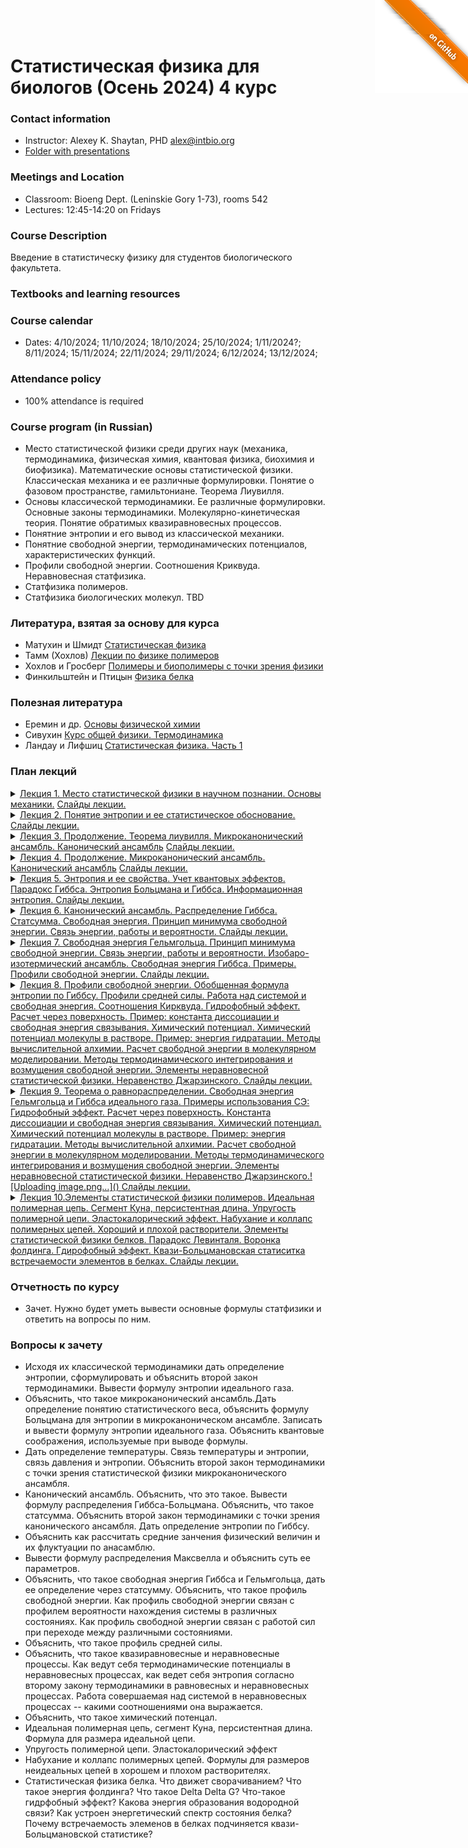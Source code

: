 <a href="https://github.com/intbio/statphys_2024/blob/main/index.md"><img style="position: absolute; top: 0; right: 0; border: 0;" src="gitimg.png" alt="To GitHub"></a>
# Статистическая физика для биологов (Осень 2024) 4 курс 

### Contact information 
- Instructor: Alexey K. Shaytan, PHD alex@intbio.org
- [Folder with presentations]()

### Meetings and Location
- Classroom: Bioeng Dept. (Leninskie Gory 1-73), rooms 542
- Lectures: 12:45-14:20 on Fridays


### Course Description
Введение в статистическу физику для студентов биологического факультета. 
 
### Textbooks and learning resources

### Course calendar
- Dates: 4/10/2024; 11/10/2024; 18/10/2024; 25/10/2024; 1/11/2024?; 8/11/2024; 15/11/2024; 22/11/2024; 29/11/2024; 6/12/2024; 13/12/2024;

### Attendance policy
- 100% attendance is required



### Course program (in Russian)

- Место статистической физики среди других наук (механика, термодинамика, физическая химия, квантовая физика, биохимия и биофизика). Математические основы статистической физики. Классическая механика и ее различные формулировки. Понятие о фазовом пространстве, гамильтониане. Теорема Лиувилля.
- Основы классической термодинамики. Ее различные формулировки. Основные законы термодинамики. Молекулярно-кинетическая теория. Понятие обратимых квазиравновесных процессов.
- Понятние энтропии и его вывод из классической механики.
- Понятние свободной энергии, термодинамических потенциалов, характеристических функций.
- Профили свободной энергии. Соотношения Криквуда. Неравновесная статфизика.
- Статфизика полимеров.
- Статфизика биологических молекул.
TBD

### Литература, взятая за основу для курса
- Матухин и Шмидт [Статистическая физика](https://lib.kgeu.ru/irbis64r_15/scan/188эл.pdf)
- Тамм (Хохлов) [Лекции по физике полимеров](https://teach-in.ru/file/synopsis/pdf/polymer-physics-M.pdf)
- Хохлов и Гросберг [Полимеры и биополимеры с точки зрения физики](https://www.labirint.ru/books/487320/)
- Финкильштейн и Птицын [Физика белка](https://mol.bio.msu.ru/res/DOC61/2012_Book_fizika_belka.pdf)

### Полезная литература
- Еремин и др. [Основы физической химии](https://studizba.com/show/1134485-1-vv-eremin-ia-uspenskaya-si-kargov-ne.html)
- Сивухин [Курс общей физики. Термодинамика](http://dec1.sinp.msu.ru/~panov/LibBooks/SIVUKHIN/Sivuhin_D.V._Kurs_obwej_fiziki._Tom_2-arpg75zl9bj.pdf)
- Ландау и Лифшиц [Статистическая физика. Часть 1](https://ftfsite.ru/wp-content/files/landau_statfiz_4.2.pdf)

### План лекций

<details><summary><ins>Лекция 1. Место статистической физики в научном познании. Основы механики.</ins> 
<a href="https://www.dropbox.com/scl/fi/wn5dp105p4pzim8j6k7wq/Lecture1.ppt?rlkey=9xedwjx2h1hp9xc5bbir1w2hp&dl=0">Слайды лекции.</a> </summary>
<br>
</details>

<details><summary><ins>Лекция 2. Понятие энтропии и ее статистическое обоснование.</ins> 
<a href="https://www.dropbox.com/scl/fi/l6eg48xbdwhrnovkgivbo/Lecture2.ppt?rlkey=9dd9e5d5dy2n5mqvfdxv2ob6d&dl=0">Слайды лекции.</a> </summary>
<br>
</details>

<details><summary><ins>Лекция 3. Продолжение. Теорема лиувилля. Микроканонический ансамбль. Канонический ансамбль</ins> 
<a href="https://www.dropbox.com/scl/fi/0taqj8fzjwsnh7h93pw0l/Lecture3.ppt?rlkey=cb8lyj2btdab7g37a23zvfkok&dl=0">Слайды лекции.</a> </summary>
<br>
</details>

<details><summary><ins>Лекция 4. Продолжение. Микроканонический ансамбль. Канонический ансамбль</ins> 
<a href="https://www.dropbox.com/scl/fi/sumqtav3dp2ebcu1jqjp6/Lecture4.ppt?rlkey=vie0b8yqw7kgsi2whh9gdz3d7&dl=0">Слайды лекции.</a> </summary>
<br>
</details>

 <details><summary><ins>Лекция 5. Энтропия и ее свойства. Учет квантовых эффектов.  Парадокс Гиббса. Энтропия Больцмана и Гиббса. Информационная энтропия.
</ins> 
<a href="https://www.dropbox.com/scl/fi/1fr8a3t197yeb56dggqct/Lecture5.ppt?rlkey=0k4recfb3ee2vanq4m38bsea4&dl=0">Слайды лекции.</a> </summary>
<br>
</details>

 <details><summary><ins>Лекция 6. Канонический ансамбль. Распределение Гиббса. Статсумма. Свободная энергия. Принцип минимума свободной энергии. Связь энергии, работы и вероятности.
</ins> 
<a href="https://www.dropbox.com/scl/fi/htj506ptuewh2s6kf8f9y/Lecture6.ppt?rlkey=d4nroe4itn0w6tbc3yre5g0nh&dl=0">Слайды лекции.</a> </summary>
<br>
</details>

 <details><summary><ins>Лекция 7. Свободная энергия Гельмгольца. Принцип минимума свободной энергии. Связь энергии, работы и вероятности. Изобаро-изотермический ансамбль. Свободная энергия Гиббса. Примеры. Профили свободной энергии. 

</ins> 
<a href="https://www.dropbox.com/scl/fi/7qwp00g6j9u3ccrukdt2k/Lecture7.ppt?rlkey=jwstczxhh86kto4vblxcrf1v4&dl=0">Слайды лекции.</a> </summary>
<br>
</details>


 <details><summary><ins>Лекция 8. Профили свободной энергии. Обобщенная формула энтропии по Гиббсу. Профили средней силы. Работа над системой и свободная энергия.  Соотношения Кирквуда. Гидрофобный эффект. Расчет через поверхность. Пример: константа диссоциации и свободная энергия связывания. Химический потенциал. Химический потенциал молекулы в растворе. Пример: энергия гидратации. Методы вычислительной алхимии. Расчет свободной энергии в молекулярном моделировании. Методы термодинамического интегрирования и возмущения свободной энергии. Элементы неравновесной статистической физики. Неравенство Джарзинского.
</ins> 
<a href="https://www.dropbox.com/scl/fi/drnbq2tejnrsyt3gv65bb/Lecture8.ppt?rlkey=eo5jpy456t5banin4c6dan0ah&dl=0">Слайды лекции.</a> </summary>
<br>
</details>

 <details><summary><ins>Лекция 9. Теорема о равнораспределении. Свободная энергия Гельмгольца и Гиббса идеального газа. Примеры использования СЭ: Гидрофобный эффект. Расчет через поверхность. Константа диссоциации и свободная энергия связывания. Химический потенциал. Химический потенциал молекулы в растворе. Пример: энергия гидратации. Методы вычислительной алхимии. Расчет свободной энергии в молекулярном моделировании. Методы термодинамического интегрирования и возмущения свободной энергии. Элементы неравновесной статистической физики. Неравенство Джарзинского.![Uploading image.png…]()

</ins> 
<a href="https://www.dropbox.com/scl/fi/81kkkv882eqe0bm98b0dw/Lecture9.ppt?rlkey=0sgqch271kwrein5rc5rxnk28&dl=0">Слайды лекции.</a> </summary>
<br>
</details>

 <details><summary><ins>Лекция 10.Элементы статистической физики полимеров. Идеальная полимерная цепь. Сегмент Куна, персистентная длина. Упругость полимерной цепи. Эластокалорический эффект. Набухание и коллапс полимерных цепей. Хороший и плохой растворители. Элементы статистической физики белков. Парадокс Левинталя. Воронка фолдинга. Гдирофобный эффект. Квази-Больцмановская статиситка встречаемости элементов в белках.
</ins> 
<a href="">Слайды лекции.</a> </summary>
<br>
</details>

 ### Отчетность по курсу
 - Зачет. Нужно будет уметь вывести основные формулы статфизики и ответить на вопросы по ним.

### Вопросы к зачету
- Исходя их классической термодинамики дать определение энтропии, сформулировать и объяснить второй закон термодинамики. Вывести формулу энтропии идеального газа.
- Объяснить, что такое микроканонический ансамбль.Дать определение понятию статистического веса, объяснить формулу Больцмана для энтропии в микроканоническом ансамбле. Записать и вывести формулу энтропии идеального газа. Объяснить квантовые соображения, используемые при выводе формулы.
- Дать определение температуры. Связь температуры и энтропии, связь давления и энтропии. Объяснить второй закон термодинамики с точки зрения статистической физики микроканонического ансамбля.
- Канонический ансамбль. Объяснить, что это такое. Вывести формулу распределения Гиббса-Больцмана. Объяснить, что такое статсумма. Объяснить второй закон термодинамики с точки зрения канонического ансамбля. Дать определение энтропии по Гиббсу.
- Объяснить как рассчитать средние занчения физический величин и их флуктуации по анасамблю.
- Вывести формулу распределения Максвелла и объяснить суть ее параметров.
- Объяснить, что такое свободная энергия Гиббса и Гельмгольца, дать ее определение через статсумму. Объяснить, что такое профиль свободной энергии. Как профиль свободной энергии связан с профилем вероятности нахождения системы в различных состояниях. Как профиль свободной энергии связан с работой сил при переходе между различными состояниями.
- Объяснить, что такое профиль средней силы.
- Объяснить, что такое квазиравновесные и неравновесные процессы. Как ведут себя термодинамические потенциалы в неравновесных процессах, как ведет себя энтропия согласно второму закону термодинамики в равновесных и неравновесных процессах. Работа совершаемая над системой в неравновесных процессах -- какими соотношениями она выражается.
- Объяснить, что такое химический потенцал.
- Идеальная полимерная цепь, сегмент Куна, персистентная длина. Формула для размера идеальной цепи.
-  Упругость полимерной цепи. Эластокалорический эффект
-  Набухание и коллапс полимерных цепей. Формулы для размеров неидеальных цепей в хорошем и плохом растворителях.
-  Статистическая физика белка. Что движет сворачиванием? Что такое энергия фолдинга? Что такое Delta Delta G? Что-такое гидрфобный эффект? Какова энергия образования водородной связи? Как устроен энергетический спектр состояния белка? Почему встречаемость элеменов в белках подчиняется квази-Больцмановской статистике?
